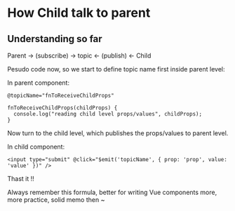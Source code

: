 # How Child talk to parent

## Understanding so far

Parent -> (subscribe) -> topic <- (publish) <- Child

Pesudo code now, so we start to define topic name first inside parent level:

In parent component:

```
@topicName="fnToReceiveChildProps"

fnToReceiveChildProps(childProps) {
  console.log("reading child level props/values", childProps);
}
```

Now turn to the child level, which publishes the props/values to parent level.

In child component:

```
<input type="submit" @click="$emit('topicName', { prop: 'prop', value: 'value' })" />
```

Thast it !!

Always remember this formula, better for writing Vue components more, more practice, solid memo then ~
